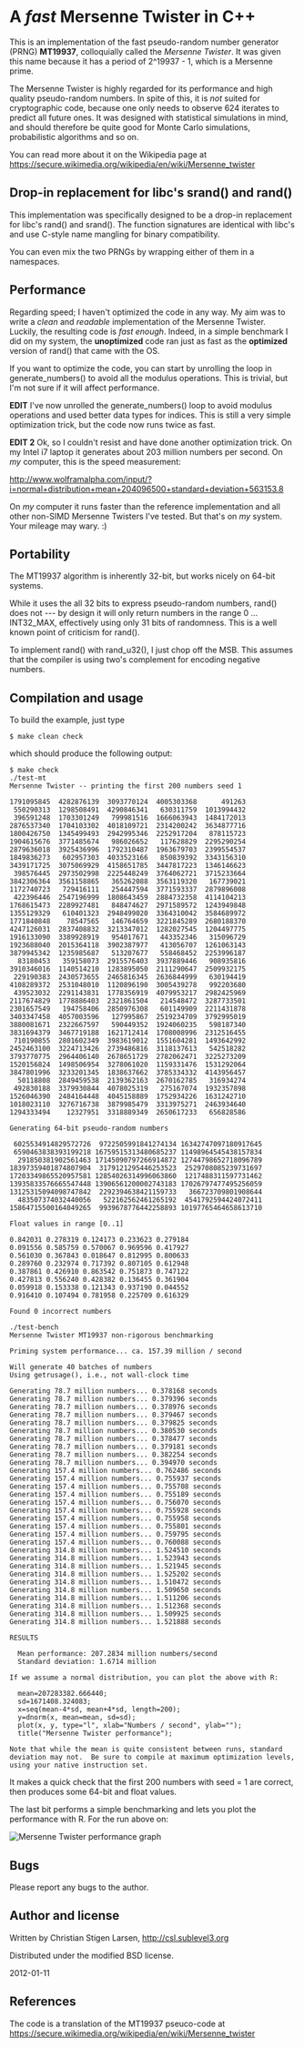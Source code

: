 A _fast_ Mersenne Twister in C++
================================

This is an implementation of the fast pseudo-random number generator (PRNG)
**MT19937**, colloquially called the _Mersenne Twister_.  It was given this
name because it has a period of 2^19937 - 1, which is a Mersenne prime.

The Mersenne Twister is highly regarded for its performance and high quality pseudo-random numbers.
In spite of this, it is *not* suited for cryptographic code, because one
only needs to observe 624 iterates to predict all future ones.  It was
designed with statistical simulations in mind, and should therefore be quite
good for Monte Carlo simulations, probabilistic algorithms and so on.

You can read more about it on the Wikipedia page at
https://secure.wikimedia.org/wikipedia/en/wiki/Mersenne_twister

Drop-in replacement for libc's srand() and rand()
-------------------------------------------------

This implementation was specifically designed to be a drop-in replacement
for libc's rand() and srand().  The function signatures are identical with
libc's and use C-style name mangling for binary compatibility.

You can even mix the two PRNGs by wrapping either of them in a namespaces.

Performance
-----------

Regarding speed; I haven't optimized the code in any way.  My aim was to
write a *clean* and *readable* implementation of the Mersenne Twister.
Luckily, the resulting code is *fast enough*.  Indeed, in a simple benchmark
I did on my system, the **unoptimized** code ran just as fast as the
**optimized** version of rand() that came with the OS.

If you want to optimize the code, you can start by unrolling the loop in
generate_numbers() to avoid all the modulus operations.  This is trivial,
but I'm not sure if it will affect performance.

**EDIT** I've now unrolled the generate_numbers() loop to avoid modulus
operations and used better data types for indices.  This is still a very
simple optimization trick, but the code now runs twice as fast.

**EDIT 2** Ok, so I couldn't resist and have done another optimization
trick.  On my Intel i7 laptop it generates about 203 million numbers per
second.  On _my_ computer, this is the speed measurement:

http://www.wolframalpha.com/input/?i=normal+distribution+mean+204096500+standard+deviation+563153.8

On _my_ computer it runs faster than the reference implementation and all
other non-SIMD Mersenne Twisters I've tested.  But that's on _my_ system.
Your mileage may wary. :)

Portability
-----------

The MT19937 algorithm is inherently 32-bit, but works nicely on 64-bit
systems.  

While it uses the all 32 bits to express pseudo-random numbers, rand() does
not --- by design it will only return numbers in the range 0 ... INT32_MAX,
effectively using only 31 bits of randomness.  This is a well known point of
criticism for rand().

To implement rand() with rand_u32(), I just chop off the MSB.  This assumes
that the compiler is using two's complement for encoding negative numbers.

Compilation and usage
---------------------

To build the example, just type

    $ make clean check

which should produce the following output:

    $ make check
    ./test-mt
    Mersenne Twister -- printing the first 200 numbers seed 1
    
    1791095845  4282876139  3093770124  4005303368      491263 
     550290313  1298508491  4290846341   630311759  1013994432 
     396591248  1703301249   799981516  1666063943  1484172013 
    2876537340  1704103302  4018109721  2314200242  3634877716 
    1800426750  1345499493  2942995346  2252917204   878115723 
    1904615676  3771485674   986026652   117628829  2295290254 
    2879636018  3925436996  1792310487  1963679703  2399554537 
    1849836273   602957303  4033523166   850839392  3343156310 
    3439171725  3075069929  4158651785  3447817223  1346146623 
     398576445  2973502998  2225448249  3764062721  3715233664 
    3842306364  3561158865   365262088  3563119320   167739021 
    1172740723   729416111   254447594  3771593337  2879896008 
     422396446  2547196999  1808643459  2884732358  4114104213 
    1768615473  2289927481   848474627  2971589572  1243949848 
    1355129329   610401323  2948499020  3364310042  3584689972 
    1771840848    78547565   146764659  3221845289  2680188370 
    4247126031  2837408832  3213347012  1282027545  1204497775 
    1916133090  3389928919   954017671   443352346   315096729 
    1923688040  2015364118  3902387977   413056707  1261063143 
    3879945342  1235985687   513207677   558468452  2253996187 
      83180453   359158073  2915576403  3937889446   908935816 
    3910346016  1140514210  1283895050  2111290647  2509932175 
     229190383  2430573655  2465816345  2636844999   630194419 
    4108289372  2531048010  1120896190  3005439278   992203680 
     439523032  2291143831  1778356919  4079953217  2982425969 
    2117674829  1778886403  2321861504   214548472  3287733501 
    2301657549   194758406  2850976308   601149909  2211431878 
    3403347458  4057003596   127995867  2519234709  3792995019 
    3880081671  2322667597   590449352  1924060235   598187340 
    3831694379  3467719188  1621712414  1708008996  2312516455 
     710190855  2801602349  3983619012  1551604281  1493642992 
    2452463100  3224713426  2739486816  3118137613   542518282 
    3793770775  2964406140  2678651729  2782062471  3225273209 
    1520156824  1498506954  3278061020  1159331476  1531292064 
    3847801996  3233201345  1838637662  3785334332  4143956457 
      50118808  2849459538  2139362163  2670162785   316934274 
     492830188  3379930844  4078025319   275167074  1932357898 
    1526046390  2484164448  4045158889  1752934226  1631242710 
    1018023110  3276716738  3879985479  3313975271  2463934640 
    1294333494    12327951  3318889349  2650617233   656828586 
    
    Generating 64-bit pseudo-random numbers
    
     6025534914829572726  9722505991841274134 16342747097180917645
     6590463838393199218 16759515313480685237 11498964545438157834
      291850381902561463 17145090797266914872 12744798652718096789
    18397359401874807904  3179121295446253523  2529708085239731697
    17203349865520957581 12854026314996063860  1217488311597731462
    13935833576665547448 13906561200002743183 17026797477495256059
    13125315094098747842  2292394638421159733   366723709801908644
      483507374032440056   522162562461265192  4541792594424072411
    15864715500164049265  9939678776442258893 10197765464658613710
    
    Float values in range [0..1]
    
    0.842031 0.278319 0.124173 0.233623 0.279184
    0.091556 0.585759 0.570067 0.969596 0.417927
    0.561030 0.367843 0.018647 0.812995 0.800633
    0.289760 0.232974 0.717392 0.807105 0.612948
    0.387861 0.426910 0.863542 0.751873 0.747122
    0.427813 0.556240 0.428382 0.136455 0.361904
    0.059918 0.153338 0.121343 0.937190 0.044552
    0.916410 0.107494 0.781958 0.225709 0.616329
    
    Found 0 incorrect numbers
    
    ./test-bench
    Mersenne Twister MT19937 non-rigorous benchmarking
    
    Priming system performance... ca. 157.39 million / second
    
    Will generate 40 batches of numbers
    Using getrusage(), i.e., not wall-clock time
    
    Generating 78.7 million numbers... 0.378168 seconds
    Generating 78.7 million numbers... 0.379396 seconds
    Generating 78.7 million numbers... 0.378976 seconds
    Generating 78.7 million numbers... 0.379467 seconds
    Generating 78.7 million numbers... 0.379825 seconds
    Generating 78.7 million numbers... 0.380530 seconds
    Generating 78.7 million numbers... 0.378477 seconds
    Generating 78.7 million numbers... 0.379181 seconds
    Generating 78.7 million numbers... 0.382254 seconds
    Generating 78.7 million numbers... 0.394970 seconds
    Generating 157.4 million numbers... 0.762486 seconds
    Generating 157.4 million numbers... 0.755937 seconds
    Generating 157.4 million numbers... 0.755708 seconds
    Generating 157.4 million numbers... 0.755189 seconds
    Generating 157.4 million numbers... 0.756070 seconds
    Generating 157.4 million numbers... 0.755928 seconds
    Generating 157.4 million numbers... 0.755958 seconds
    Generating 157.4 million numbers... 0.755801 seconds
    Generating 157.4 million numbers... 0.759795 seconds
    Generating 157.4 million numbers... 0.760088 seconds
    Generating 314.8 million numbers... 1.524510 seconds
    Generating 314.8 million numbers... 1.523943 seconds
    Generating 314.8 million numbers... 1.521945 seconds
    Generating 314.8 million numbers... 1.525202 seconds
    Generating 314.8 million numbers... 1.510472 seconds
    Generating 314.8 million numbers... 1.509650 seconds
    Generating 314.8 million numbers... 1.511206 seconds
    Generating 314.8 million numbers... 1.512368 seconds
    Generating 314.8 million numbers... 1.509925 seconds
    Generating 314.8 million numbers... 1.521888 seconds
    
    RESULTS
    
      Mean performance: 207.2834 million numbers/second
      Standard deviation: 1.6714 million
    
    If we assume a normal distribution, you can plot the above with R:
    
      mean=207283382.666440;
      sd=1671408.324083;
      x=seq(mean-4*sd, mean+4*sd, length=200);
      y=dnorm(x, mean=mean, sd=sd);
      plot(x, y, type="l", xlab="Numbers / second", ylab="");
      title("Mersenne Twister performance");
    
    Note that while the mean is quite consistent between runs, standard
    deviation may not.  Be sure to compile at maximum optimization levels,
    using your native instruction set.

It makes a quick check that the first 200 numbers with seed = 1 are
correct, then produces some 64-bit and float values.

The last bit performs a simple benchmarking and lets you plot the
performance with R.  For the run above on:

![Mersenne Twister performance graph](plot-numpersec.png)

Bugs
----

Please report any bugs to the author.

Author and license
------------------
Written by Christian Stigen Larsen, http://csl.sublevel3.org

Distributed under the modified BSD license.

2012-01-11

References
----------
The code is a translation of the MT19937 pseuco-code at 
https://secure.wikimedia.org/wikipedia/en/wiki/Mersenne_twister

